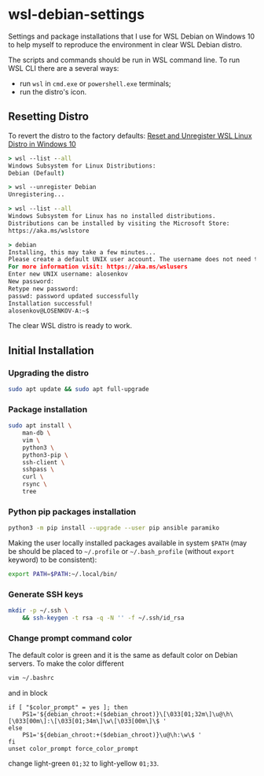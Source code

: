# wsl-debian-settings

Settings and package installations that I use for WSL Debian on Windows 10 to help myself to reproduce the environment in clear WSL Debian distro.

The scripts and commands should be run in WSL command line. To run WSL CLI there are a several ways:

- run `wsl` in `cmd.exe` or `powershell.exe` terminals;
- run the distro's icon.

## Resetting Distro

To revert the distro to the factory defaults: [Reset and Unregister WSL Linux Distro in Windows 10](https://winaero.com/blog/reset-unregister-wsl-linux-distro-windows-10/)

```bat
> wsl --list --all
Windows Subsystem for Linux Distributions:
Debian (Default)

> wsl --unregister Debian
Unregistering...

> wsl --list --all
Windows Subsystem for Linux has no installed distributions.
Distributions can be installed by visiting the Microsoft Store:
https://aka.ms/wslstore

> debian
Installing, this may take a few minutes...
Please create a default UNIX user account. The username does not need to match your Windows username.
For more information visit: https://aka.ms/wslusers
Enter new UNIX username: alosenkov
New password:
Retype new password:
passwd: password updated successfully
Installation successful!
alosenkov@LOSENKOV-A:~$
```

The clear WSL distro is ready to work.

## Initial Installation

### Upgrading the distro

```bash
sudo apt update && sudo apt full-upgrade
```

### Package installation

```bash
sudo apt install \
    man-db \
    vim \
    python3 \
    python3-pip \
    ssh-client \
    sshpass \
    curl \
    rsync \
    tree
```

### Python pip packages installation

```bash
python3 -m pip install --upgrade --user pip ansible paramiko
```

Making the user locally installed packages available in system `$PATH` (may be should be placed to `~/.profile` or `~/.bash_profile` (without `export` keyword) to be consistent):

```bash
export PATH=$PATH:~/.local/bin/
```

### Generate SSH keys

```bash
mkdir -p ~/.ssh \
    && ssh-keygen -t rsa -q -N '' -f ~/.ssh/id_rsa
```

### Change prompt command color

The default color is green and it is the same as default color on Debian servers. To make the color different

```bash
vim ~/.bashrc 
```

аnd in block

```vim
if [ "$color_prompt" = yes ]; then
    PS1='${debian_chroot:+($debian_chroot)}\[\033[01;32m\]\u@\h\[\033[00m\]:\[\033[01;34m\]\w\[\033[00m\]\$ '
else
    PS1='${debian_chroot:+($debian_chroot)}\u@\h:\w\$ '
fi
unset color_prompt force_color_prompt
```

change light-green `01;32` to light-yellow `01;33`.
